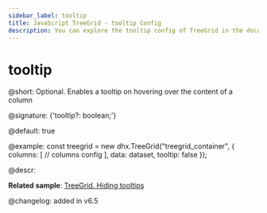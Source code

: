 ```yaml
---
sidebar_label: tooltip
title: JavaScript TreeGrid - tooltip Config 
description: You can explore the tooltip config of TreeGrid in the documentation of the DHTMLX JavaScript UI library. Browse developer guides and API reference, try out code examples and live demos, and download a free 30-day evaluation version of DHTMLX Suite 7.
---
```


# tooltip

@short: Optional. Enables a tooltip on hovering over the content of a column

@signature: {'tooltip?: boolean;'}

@default: true

@example:
const treegrid = new dhx.TreeGrid("treegrid_container", {
	columns: [
		// columns config
	],
	data: dataset,
	tooltip: false
});

@descr:

**Related sample**: [TreeGrid. Hiding tooltips](https://snippet.dhtmlx.com/jaib6ovf)

@changelog: added in v6.5

[comment]: # (@related: treegrid/initialization.md#initialize-treegrid treegrid/configuration.md#tooltip)
